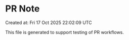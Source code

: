 # PR Note

Created at: Fri 17 Oct 2025 22:02:09 UTC

This file is generated to support testing of PR workflows.
